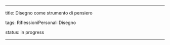 ---

title: Disegno come strumento di pensiero

tags: RiflessioniPersonali Disegno

status: in progress

---